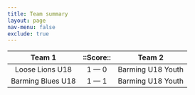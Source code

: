 ```yaml
---
title: Team summary
layout: page
nav-menu: false
exclude: true
---
```




|      Team 1       |  ::Score::  |      Team 2       |
|:-----------------:|:-----------:|:-----------------:|
|  Loose Lions U18  | 1 &mdash; 0 | Barming U18 Youth |
| Barming Blues U18 | 1 &mdash; 1 | Barming U18 Youth |

 <br /><br /><br />